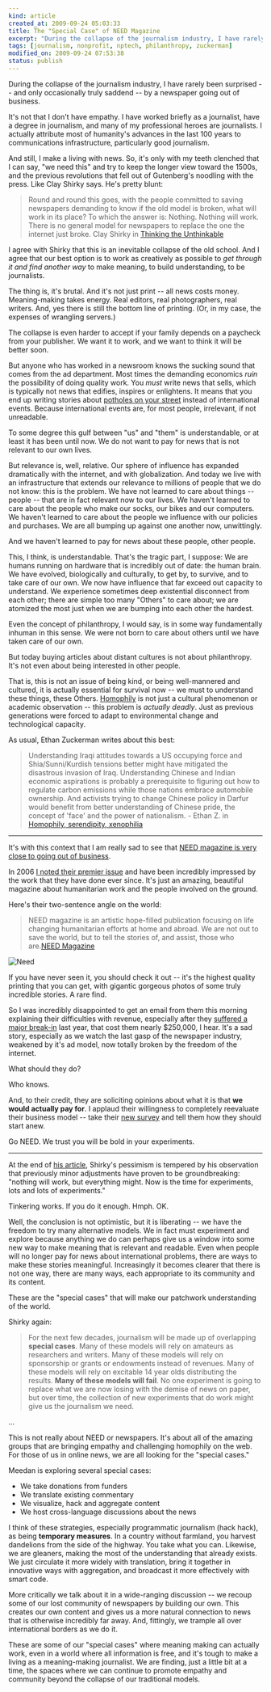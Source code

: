 ```yaml
--- 
kind: article
created_at: 2009-09-24 05:03:33
title: The "Special Case" of NEED Magazine
excerpt: "During the collapse of the journalism industry, I have rarely been surprised  and only occasionally truly saddend -- by a newspaper going out of business."
tags: [journalism, nonprofit, nptech, philanthropy, zuckerman]
modified_on: 2009-09-24 07:53:38
status: publish
---
```


During the collapse of the journalism industry, I have rarely been surprised -- and only occasionally truly saddend -- by a newspaper going out of business. 

It's not that I don't have empathy. I have worked briefly as a journalist, have a degree in journalism, and many of my professional heroes are journalists. I actually attribute most of humanity's advances in the last 100 years to communications infrastructure, particularly good journalism. 

And still, I make a living with news. So, it's only with my teeth clenched that I can say, "we need this" and try to keep the longer view toward the 1500s, and the previous revolutions that fell out of Gutenberg's noodling with the press. Like Clay Shirky says. He's pretty blunt: 

<blockquote>Round and round this goes, with the people committed to saving newspapers demanding to know if the old model is broken, what will work in its place? To which the answer is: Nothing. Nothing will work. There is no general model for newspapers to replace the one the internet just broke. <span class="attribution">Clay Shirky in <a href="http://www.shirky.com/weblog/2009/03/newspapers-and-thinking-the-unthinkable/">Thinking the Unthinkable</a></span></blockquote>

I agree with Shirky that this is an inevitable collapse of the old school. And I agree that our best option is to work as creatively as possible to <em>get through it and find another way</em> to make meaning, to build understanding, to be journalists. 

The thing is, it's brutal. And it's not just print -- all news costs money. Meaning-making takes energy. Real editors, real photographers, real writers. And, yes there is still the bottom line of printing. (Or, in my case, the expenses of wrangling servers.)

The collapse is even harder to accept if your family depends on a paycheck from your publisher. We want it to work, and we want to think it will be better soon. 

But anyone who has worked in a newsroom knows the sucking sound that comes from the ad department. Most times the demanding economics <em>ruin</em> the possibility of doing quality work. You <em>must</em> write news that sells, which is typically not news that edifies, inspires or enlightens. It means that you end up writing stories about <a href="http://whiteafrican.com/2008/03/12/pothole-theory-lost-fingers-caring-and-crisis/">potholes on your street</a> instead of international events. Because international events are, for most people, irrelevant, if not unreadable.

To some degree this gulf between "us" and "them" is understandable, or at least it has been until now. We do not want to pay for news that is not relevant to our own lives. 

But relevance is, well, relative. Our sphere of influence has expanded dramatically with the internet, and with globalization. And today we live with an infrastructure that extends our relevance to millions of people that we do not know: this is the problem. We have not learned to care about things -- people -- that are in fact relevant now to our lives. We haven't learned to care about the people who make our socks, our bikes and our computers. We haven't learned to care about the people we influence with our policies and purchases. We are all bumping up against one another now, unwittingly. 

And we haven't learned to pay for news about these people, other people.

This, I think, is understandable. That's the tragic part, I suppose: We are humans running on hardware that is incredibly out of date: the human brain. We have evolved, biologically and culturally, to get by, to survive, and to take care of our own. We now have influence that far exceed out capacity to understand. We experience sometimes deep existential disconnect from each other; there are simple too many "Others" to care about; we are atomized the most just when we are bumping into each other the hardest. 

Even the concept of philanthropy, I would say, is in some way fundamentally inhuman in this sense. We were not born to care about others until we have taken care of our own.

But today buying articles about distant cultures is not about philanthropy. It's not even about being interested in other people. 

That is, this is not an issue of being kind, or being well-mannered and cultured, it is actually essential for survival now -- we must to understand these things, these Others. <a href="http://en.wikipedia.org/wiki/Homophily">Homophily</a> is not just a cultural phenomenon or academic observation -- this problem is <em>actually deadly</em>. Just as previous generations were forced to adapt to environmental change and technological capacity.

As usual, Ethan Zuckerman writes about this best: 

<blockquote>Understanding Iraqi attitudes towards a US occupying force and Shia/Sunni/Kurdish tensions better might have mitigated the disastrous invasion of Iraq. Understanding Chinese and Indian economic aspirations is probably a prerequisite to figuring out how to regulate carbon emissions while those nations embrace automobile ownership. And activists trying to change Chinese policy in Darfur would benefit from better understanding of Chinese pride, the concept of 'face' and the power of nationalism. <span class="attribution">- Ethan Z. in <a href="http://www.ethanzuckerman.com/blog/2008/04/25/homophily-serendipity-xenophilia/">Homophily, serendipity, xenophilia</a></span></blockquote>

***

It's with this context that I am really sad to see that <a href="http://www.needmagazine.com/">NEED magazine is very close to going out of business</a>. 

In 2006 <a href="/2006/12/05/need-magazine-debuts/">I noted their premier issue</a> and have been incredibly impressed by the work that they have done ever since. It's just an amazing, beautiful magazine about humanitarian work and the people involved on the ground. 

Here's their two-sentence angle on the world:

<blockquote>NEED magazine is an artistic hope-filled publication focusing on life changing humanitarian efforts at home and abroad.  We are not out to save the world, but to tell the stories of, and assist, those who are.<span class="attribution"><a href="http://needmagazine.com">NEED Magazine</a></span></blockquote>
 

<img src="/images/premierecover1.jpg" alt="Need" title="Need magazine" />

If you have never seen it, you should check it out -- it's the highest quality printing that you can get, with gigantic gorgeous photos of some truly incredible stories. A rare find.

So I was incredibly disappointed to get an email from them this morning explaining their difficulties with revenue, especially after they <a href="http://needmagazine.com">suffered a major break-in</a> last year, that cost them nearly $250,000, I hear.   It's a sad story, especially as we watch the last gasp of the newspaper industry, weakened by it's ad model, now totally broken by the freedom of the internet.

What should they do? 

Who knows. 

And, to their credit, they are soliciting opinions about what it is that <strong>we would actually pay for</strong>. I applaud their willingness to completely reevaluate their business model -- take their <a href="http://needmagazine.com">new survey</a> and tell them how they should start anew.

Go NEED. We trust you will be bold in your experiments.

***

At the end of <a href="http://www.shirky.com/weblog/2009/03/newspapers-and-thinking-the-unthinkable/">his article</a>, Shirky's pessimism is tempered by his observation that previously minor adjustments have proven to be groundbreaking: "nothing will work, but everything might. Now is the time for experiments, lots and lots of experiments." 

Tinkering works. If you do it enough. Hmph. OK.

Well, the conclusion is not optimistic, but it is liberating -- we have the freedom to try many alternative models. We in fact must experiment and explore because anything we do can perhaps give us a window into some new way to make meaning that is relevant and readable. Even when people will no longer pay for news about international problems, there are ways to make these stories meaningful. Increasingly it becomes clearer that there is not one way, there are many ways, each appropriate to its community and its content. 

These are the "special cases" that will make our patchwork understanding of the world. 

Shirky again:

<blockquote>For the next few decades, journalism will be made up of overlapping <strong>special cases</strong>. Many of these models will rely on amateurs as researchers and writers. Many of these models will rely on sponsorship or grants or endowments instead of revenues. Many of these models will rely on excitable 14 year olds distributing the results. <strong>Many of these models will fail</strong>. No one experiment is going to replace what we are now losing with the demise of news on paper, but over time, the collection of new experiments that do work might give us the journalism we need.
</blockquote>

...

This is not really about NEED or newspapers. It's about all of the amazing groups that are bringing empathy and challenging homophily on the web. For those of us in online news, we are all looking for the "special cases." 

Meedan is exploring several special cases:

<ul>
	<li>We take donations from funders</li>
	<li>We translate existing commentary</li>
	<li>We visualize, hack and aggregate content</li>
	<li>We host cross-language discussions about the news</li>
</ul>

I think of these strategies, especially programmatic journalism (hack hack), as being <strong>temporary measures</strong>. In a country without farmland, you harvest dandelions from the side of the highway. You take what you can. Likewise, we are gleaners, making the most of the understanding that already exists. We just circulate it more widely with translation, bring it together in innovative ways with aggregation, and broadcast it more effectively with smart code. 

More critically we talk about it in a wide-ranging discussion -- we recoup some of our lost community of newspapers by building our own. This creates our own content and gives us a more natural connection to news that is otherwise incredibly far away. And, fittingly,  we trample all over international borders as we do it.

These are some of our "special cases" where meaning making can actually work, even in a world where all information is free, and it's tough to make a living as a meaning-making journalist. We are finding, just a little bit at a time, the spaces where we can continue to promote empathy and community beyond the collapse of our traditional models.